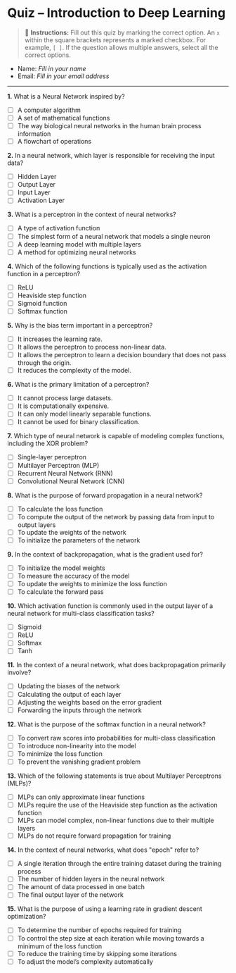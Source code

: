 # Quiz – Introduction to Deep Learning

> 🚦 **Instructions:** Fill out this quiz by marking the correct option. An `x` within the square brackets represents a marked checkbox. For example, `[ ]`. If the question allows multiple answers, select all the correct options.

- Name: *Fill in your name*
- Email: *Fill in your email address*

---

**1.** What is a Neural Network inspired by?
- [ ] A computer algorithm
- [ ] A set of mathematical functions
- [ ] The way biological neural networks in the human brain process information
- [ ] A flowchart of operations

**2.** In a neural network, which layer is responsible for receiving the input data?
- [ ] Hidden Layer
- [ ] Output Layer
- [ ] Input Layer
- [ ] Activation Layer

**3.** What is a perceptron in the context of neural networks?
- [ ] A type of activation function
- [ ] The simplest form of a neural network that models a single neuron
- [ ] A deep learning model with multiple layers
- [ ] A method for optimizing neural networks

**4.** Which of the following functions is typically used as the activation function in a perceptron?
- [ ] ReLU
- [ ] Heaviside step function
- [ ] Sigmoid function
- [ ] Softmax function

**5.** Why is the bias term important in a perceptron?
- [ ] It increases the learning rate.
- [ ] It allows the perceptron to process non-linear data.
- [ ] It allows the perceptron to learn a decision boundary that does not pass through the origin.
- [ ] It reduces the complexity of the model.

**6.** What is the primary limitation of a perceptron?
- [ ] It cannot process large datasets.
- [ ] It is computationally expensive.
- [ ] It can only model linearly separable functions.
- [ ] It cannot be used for binary classification.

**7.** Which type of neural network is capable of modeling complex functions, including the XOR problem?
- [ ] Single-layer perceptron
- [ ] Multilayer Perceptron (MLP)
- [ ] Recurrent Neural Network (RNN)
- [ ] Convolutional Neural Network (CNN)

**8.** What is the purpose of forward propagation in a neural network?
- [ ] To calculate the loss function
- [ ] To compute the output of the network by passing data from input to output layers
- [ ] To update the weights of the network
- [ ] To initialize the parameters of the network

**9.** In the context of backpropagation, what is the gradient used for?
- [ ] To initialize the model weights
- [ ] To measure the accuracy of the model
- [ ] To update the weights to minimize the loss function
- [ ] To calculate the forward pass

**10.** Which activation function is commonly used in the output layer of a neural network for multi-class classification tasks?
- [ ] Sigmoid
- [ ] ReLU
- [ ] Softmax
- [ ] Tanh

**11.** In the context of a neural network, what does backpropagation primarily involve?
- [ ] Updating the biases of the network
- [ ] Calculating the output of each layer
- [ ] Adjusting the weights based on the error gradient
- [ ] Forwarding the inputs through the network

**12.** What is the purpose of the softmax function in a neural network?
- [ ] To convert raw scores into probabilities for multi-class classification
- [ ] To introduce non-linearity into the model
- [ ] To minimize the loss function
- [ ] To prevent the vanishing gradient problem

**13.** Which of the following statements is true about Multilayer Perceptrons (MLPs)?
- [ ] MLPs can only approximate linear functions
- [ ] MLPs require the use of the Heaviside step function as the activation function
- [ ] MLPs can model complex, non-linear functions due to their multiple layers
- [ ] MLPs do not require forward propagation for training

**14.** In the context of neural networks, what does "epoch" refer to?
- [ ] A single iteration through the entire training dataset during the training process
- [ ] The number of hidden layers in the neural network
- [ ] The amount of data processed in one batch
- [ ] The final output layer of the network

**15.** What is the purpose of using a learning rate in gradient descent optimization?
- [ ] To determine the number of epochs required for training
- [ ] To control the step size at each iteration while moving towards a minimum of the loss function
- [ ] To reduce the training time by skipping some iterations
- [ ] To adjust the model’s complexity automatically
